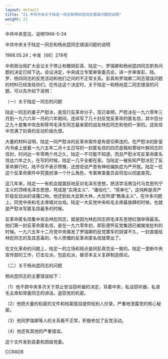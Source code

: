```yaml
---
layout: default
title: "21.中共中央关于陆定一同志和杨尚昆同志错误问题的说明"
weight: 21
---
```


中共中央意见、说明1966-5-24

中共中央关于陆定一同志和杨尚昆同志错误问题的说明

1966.05.24；中发［66］278号

中央政治局扩大会议关于停止和撤销彭真、陆定一、罗瑞卿和杨尚昆四同志职务问题的决定已经下达。会议决定，中央成立专案审查委员会，进一步审查彭、陆、罗、杨四同志的反党活动和他们之间的不正常关系。彭真和罗瑞卿二同志错误问题的材料已经发给你们。在传达这个决定时，关于陆定一和杨尚昆二同志错误的问题，可以先作如下说明：

（一）关于陆定一同志的问题

陆定一同志的妻子严慰冰，是现行反革命分子，现已查明，严慰冰在一九六零年三月到一九六六年一月的六年期间，连续写了几十封反党反革命的匿名信，其中百分之九十是集中攻击和辱骂毛泽东同志最亲密的战友林彪同志和他的一家的。这些信中充满了刻骨的反动阶级仇恨。

大量的材料证明，陆定一同严慰冰的反革命案件是有密切牵连的。在严慰冰的卧室内书桌上放着一九六五年二月十五日写的一封匿名信的四页底稿和寄给叶群同志的信封，时间达一年零两个月之久，陆定一不可能不知道。而且严慰冰写反革命匿名信达六年之久，在写的时候，陆定一几乎全都在家。当陆定一被告知严慰冰犯了反革命罪行时，陆不仅不表示愤慨，还想诳说严患有神经偏执症为严开脱。陆定一在这个反革命案件中究竟扮演一个什么角色，专案审查委员会将加以彻底查究。

这几年来，陆定一一有机会就猖狂地反对毛泽东思想，把活学活用当代马克思列宁主义的顶峰毛泽东思想，骂成是“实用主义”、“庸俗化”、“简单化”，这纯粹是资产阶级反动派的诬蔑口吻。他还到处大反斯大林，大反所谓“教条主义”，在许多问题上，同党中央和毛主席唱对台戏。陆定一大反党中央和毛主席最放肆的时候，也就是严慰冰写匿名信最多的时候。

反革命匿名信集中攻击林彪同志，就是因为林彪同志把毛泽东思想红旗举得最高。他们第一封反革命匿名信，是在一九六零年初，即彭德怀反党集团已被揭发批判的时候。一九六五年十二月党中央揭发了罗瑞卿的反党篡军的阴谋不久，一封直接给林彪同志的及其恶毒的、令人愤慨的反革命匿名信就寄出了。

在文化革命的问题上，陆定一的立场和观点是同彭真完全一致的。陆定一垄断中央宣传部的工作，打击左派，包庇右派，替资本主义复辟制造舆论。

（二）关于杨尚昆同志的问题

杨尚昆同志的主要错误如下：

（1）他不顾中央多次关于禁止安设窃听器的决定，背着中央，私设窃听器，私录毛主席和常委同志的讲话，盗窃党的机密。

（2）他把大量的机密的文件和档案擅自提供给别人抄录，严重地泄露党的核心秘密。

（3）他同罗瑞卿等人的关系极不正常，积极参加了反党活动。

（4）他还有其他的严重错误。

这个文件发到县委和团级党委。

CCRADB

